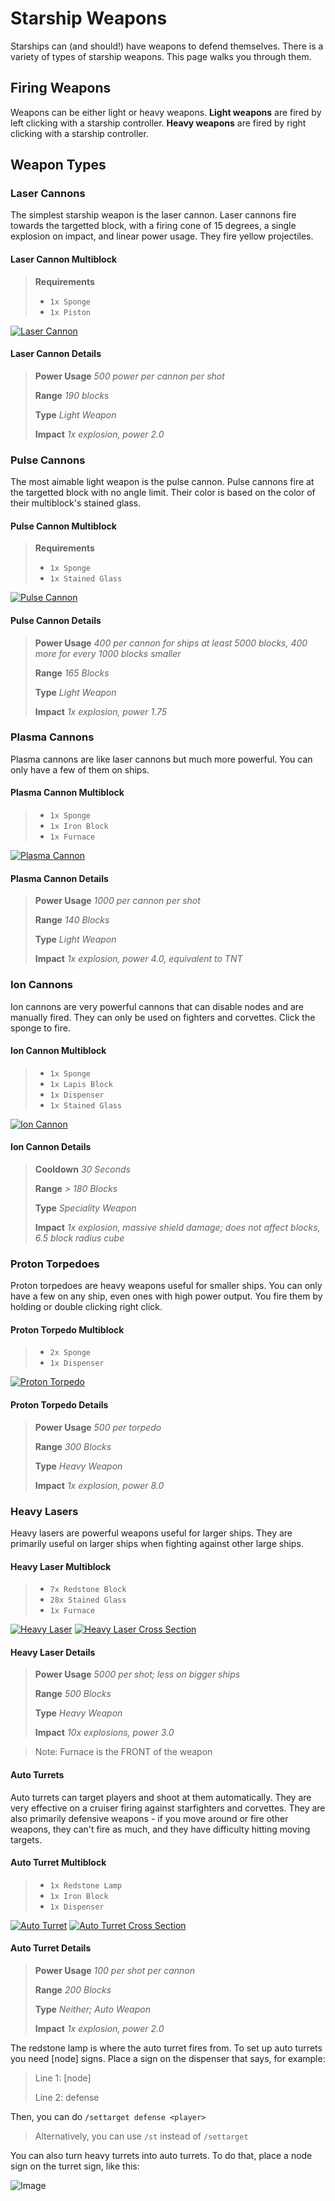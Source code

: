 # Starship Weapons

Starships can (and should!) have weapons to defend themselves.
There is a variety of types of starship weapons.
This page walks you through them.

## Firing Weapons

Weapons can be either light or heavy weapons.
**Light weapons** are fired by left clicking with a starship controller.
**Heavy weapons** are fired by right clicking with a starship controller.

## Weapon Types

### Laser Cannons

The simplest starship weapon is the laser cannon.
Laser cannons fire towards the targetted block,
with a firing cone of 15 degrees, a single explosion on impact,
and linear power usage.
They fire yellow projectiles.

#### Laser Cannon Multiblock

> **Requirements**
> * `1x Sponge`
> * `1x Piston`

<a href="https://imgur.com/ODat29Z"><img src="https://i.imgur.com/ODat29Z.png" title="Laser Cannon" /></a>

#### Laser Cannon Details

> **Power Usage** *500 power per cannon per shot*
>
> **Range** *190 blocks*
>
> **Type** *Light Weapon*
>
> **Impact** *1x explosion, power 2.0*

### Pulse Cannons

The most aimable light weapon is the pulse cannon.
Pulse cannons fire at the targetted block with no angle limit.
Their color is based on the color of their multiblock's stained glass.

#### Pulse Cannon Multiblock

> **Requirements**
> * `1x Sponge`
> * `1x Stained Glass`

<a href="https://imgur.com/3zrXYsK"><img src="https://i.imgur.com/3zrXYsK.png" title="Pulse Cannon" /></a>

#### Pulse Cannon Details

> **Power Usage** *400 per cannon for ships at least 5000 blocks, 400 more for every 1000 blocks smaller*
>
> **Range** *165 Blocks*
>
> **Type** *Light Weapon*
>
> **Impact** *1x explosion, power 1.75*

### Plasma Cannons

Plasma cannons are like laser cannons but much more powerful.
You can only have a few of them on ships.

#### Plasma Cannon Multiblock

> * `1x Sponge`
> * `1x Iron Block`
> * `1x Furnace`

<a href="https://imgur.com/oYtmk7g"><img src="https://i.imgur.com/oYtmk7g.png" title="Plasma Cannon" /></a>

#### Plasma Cannon Details

> **Power Usage** *1000 per cannon per shot*
>
> **Range** *140 Blocks*
>
> **Type** *Light Weapon*
>
> **Impact** *1x explosion, power 4.0, equivalent to TNT*

### Ion Cannons

Ion cannons are very powerful cannons that can disable nodes and are manually fired.
They can only be used on fighters and corvettes. Click the sponge to fire.

#### Ion Cannon Multiblock

> * `1x Sponge`
> * `1x Lapis Block`
> * `1x Dispenser`
> * `1x Stained Glass`

<a href="https://imgur.com/YPnDeTm"><img src="https://i.imgur.com/YPnDeTm.png" title="Ion Cannon" /></a>

#### Ion Cannon Details

> **Cooldown** *30 Seconds*
>
> **Range** *> 180 Blocks*
>
> **Type** *Speciality Weapon*
>
> **Impact** *1x explosion, massive shield damage; does not affect blocks, 6.5 block radius cube*

### Proton Torpedoes

Proton torpedoes are heavy weapons useful for smaller ships.
You can only have a few on any ship, even ones with high power output.
You fire them by holding or double clicking right click.

#### Proton Torpedo Multiblock

> * `2x Sponge`
> * `1x Dispenser`

<a href="https://imgur.com/IXwJPfc"><img src="https://i.imgur.com/IXwJPfc.png" title="Proton Torpedo" /></a>

#### Proton Torpedo Details

> **Power Usage** *500 per torpedo*
>
> **Range** *300 Blocks*
>
> **Type** *Heavy Weapon*
>
> **Impact** *1x explosion, power 8.0*

### Heavy Lasers

Heavy lasers are powerful weapons useful for larger ships.
They are primarily useful on larger ships
when fighting against other large ships.

#### Heavy Laser Multiblock

> * `7x Redstone Block`
> * `28x Stained Glass`
> * `1x Furnace`

<a href="https://imgur.com/loadd7q"><img src="https://i.imgur.com/loadd7q.png" title="Heavy Laser" /></a>
<a href="https://imgur.com/pq81HXb"><img src="https://i.imgur.com/pq81HXb.png" title="Heavy Laser Cross Section" /></a>

#### Heavy Laser Details

> **Power Usage** *5000 per shot; less on bigger ships*
>
> **Range** *500 Blocks*
>
> **Type** *Heavy Weapon*
>
> **Impact** *10x explosions, power 3.0*

> Note: Furnace is the FRONT of the weapon

#### Auto Turrets

Auto turrets can target players and shoot at them automatically.
They are very effective on a cruiser firing
against starfighters and corvettes.
They are also primarily defensive weapons -
if you move around or fire other weapons, they can't fire as much,
and they have difficulty hitting moving targets.

#### Auto Turret Multiblock

> * `1x Redstone Lamp`
> * `1x Iron Block`
> * `1x Dispenser`

<a href="https://imgur.com/cIHPUXf"><img src="https://i.imgur.com/cIHPUXf.png" title="Auto Turret" /></a>
<a href="https://imgur.com/RGmqHkn"><img src="https://i.imgur.com/RGmqHkn.png" title="Auto Turret Cross Section" /></a>

#### Auto Turret Details

> **Power Usage** *100 per shot per cannon*
>
> **Range** *200 Blocks*
>
> **Type** *Neither; Auto Weapon*
>
> **Impact** *1x explosion, power 2.0*

The redstone lamp is where the auto turret fires from.
To set up auto turrets you need [node] signs.
Place a sign on the dispenser that says, for example:
> Line 1: [node]
>
> Line 2: defense

Then, you can do `/settarget defense <player>`

> Alternatively, you can use `/st` instead of `/settarget`

You can also turn heavy turrets into auto turrets.
To do that, place a node sign on the turret sign, like this:

![Image](https://image.prntscr.com/image/oyKvb_ecSYSumhBepC-80A.png)

[lasercannontop]: https://forum.starlegacy.net/uploads/default/original/1X/503c55842997e104ccac75cbdc1577360372ae86.png
[lasercannonside]: https://forum.starlegacy.net/uploads/default/original/1X/4c45592b2fd12e6717010b11d2afd8085f394162.png

[pulsecannontop]: https://forum.starlegacy.net/uploads/default/original/1X/ee68dfd7f357af7edb67a02fdcb1c7748cb060d4.png
[pulsecannonside]: https://forum.starlegacy.net/uploads/default/original/1X/2387f4c223aa8b351e533e1c18e7537c8cfbe7a2.png
